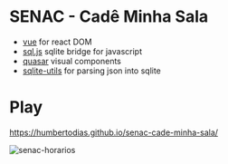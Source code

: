 # SENAC - Cadê Minha Sala

* [vue](https://vuejs.org) for react DOM
* [sql.js](https://sql.js.org) sqlite bridge for javascript
* [quasar](https://quasar.dev/vue-components) visual components
* [sqlite-utils](https://sqlite-utils.datasette.io/en/stable/cli.html) for parsing json into sqlite


# Play

https://humbertodias.github.io/senac-cade-minha-sala/

![senac-horarios](https://user-images.githubusercontent.com/9255997/194087537-4f97577f-1551-41ef-9a0c-34dfcaadb34f.png)

